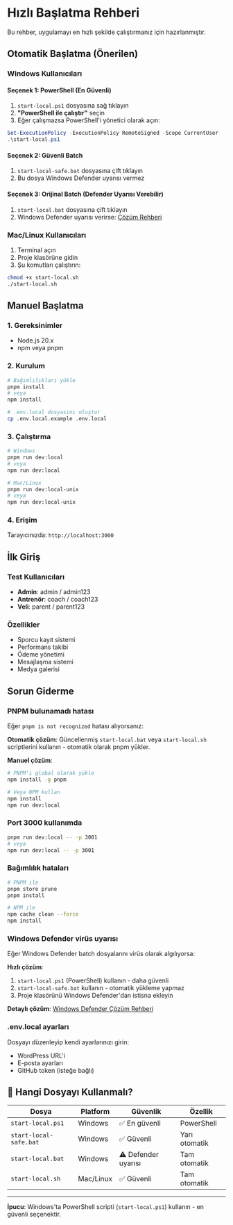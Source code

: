 # Hızlı Başlatma Rehberi

Bu rehber, uygulamayı en hızlı şekilde çalıştırmanız için hazırlanmıştır.

## Otomatik Başlatma (Önerilen)

### Windows Kullanıcıları

#### Seçenek 1: PowerShell (En Güvenli)
1. `start-local.ps1` dosyasına sağ tıklayın
2. **"PowerShell ile çalıştır"** seçin
3. Eğer çalışmazsa PowerShell'i yönetici olarak açın:
```powershell
Set-ExecutionPolicy -ExecutionPolicy RemoteSigned -Scope CurrentUser
.\start-local.ps1
```

#### Seçenek 2: Güvenli Batch
1. `start-local-safe.bat` dosyasına çift tıklayın
2. Bu dosya Windows Defender uyarısı vermez

#### Seçenek 3: Orijinal Batch (Defender Uyarısı Verebilir)
1. `start-local.bat` dosyasına çift tıklayın
2. Windows Defender uyarısı verirse: [Çözüm Rehberi](WINDOWS-DEFENDER-COZUMU.md)

### Mac/Linux Kullanıcıları
1. Terminal açın
2. Proje klasörüne gidin
3. Şu komutları çalıştırın:
```bash
chmod +x start-local.sh
./start-local.sh
```

## Manuel Başlatma

### 1. Gereksinimler
- Node.js 20.x
- npm veya pnpm

### 2. Kurulum
```bash
# Bağımlılıkları yükle
pnpm install
# veya
npm install

# .env.local dosyasını oluştur
cp .env.local.example .env.local
```

### 3. Çalıştırma
```bash
# Windows
pnpm run dev:local
# veya
npm run dev:local

# Mac/Linux
pnpm run dev:local-unix
# veya
npm run dev:local-unix
```

### 4. Erişim
Tarayıcınızda: `http://localhost:3000`

## İlk Giriş

### Test Kullanıcıları
- **Admin**: admin / admin123
- **Antrenör**: coach / coach123  
- **Veli**: parent / parent123

### Özellikler
- Sporcu kayıt sistemi
- Performans takibi
- Ödeme yönetimi
- Mesajlaşma sistemi
- Medya galerisi

## Sorun Giderme

### PNPM bulunamadı hatası
Eğer `pnpm is not recognized` hatası alıyorsanız:

**Otomatik çözüm**: Güncellenmiş `start-local.bat` veya `start-local.sh` scriptlerini kullanın - otomatik olarak pnpm yükler.

**Manuel çözüm**:
```bash
# PNPM'i global olarak yükle
npm install -g pnpm

# Veya NPM kullan
npm install
npm run dev:local
```

### Port 3000 kullanımda
```bash
pnpm run dev:local -- -p 3001
# veya
npm run dev:local -- -p 3001
```

### Bağımlılık hataları
```bash
# PNPM ile
pnpm store prune
pnpm install

# NPM ile
npm cache clean --force
npm install
```

### Windows Defender virüs uyarısı
Eğer Windows Defender batch dosyalarını virüs olarak algılıyorsa:

**Hızlı çözüm**:
1. `start-local.ps1` (PowerShell) kullanın - daha güvenli
2. `start-local-safe.bat` kullanın - otomatik yükleme yapmaz
3. Proje klasörünü Windows Defender'dan istisna ekleyin

**Detaylı çözüm**: [Windows Defender Çözüm Rehberi](WINDOWS-DEFENDER-COZUMU.md)

### .env.local ayarları
Dosyayı düzenleyip kendi ayarlarınızı girin:
- WordPress URL'i
- E-posta ayarları
- GitHub token (isteğe bağlı)

## 📁 Hangi Dosyayı Kullanmalı?

| Dosya | Platform | Güvenlik | Özellik |
|-------|----------|----------|---------|
| `start-local.ps1` | Windows | ✅ En güvenli | PowerShell |
| `start-local-safe.bat` | Windows | ✅ Güvenli | Yarı otomatik |
| `start-local.bat` | Windows | ⚠️ Defender uyarısı | Tam otomatik |
| `start-local.sh` | Mac/Linux | ✅ Güvenli | Tam otomatik |

---

**İpucu**: Windows'ta PowerShell scripti (`start-local.ps1`) kullanın - en güvenli seçenektir.
